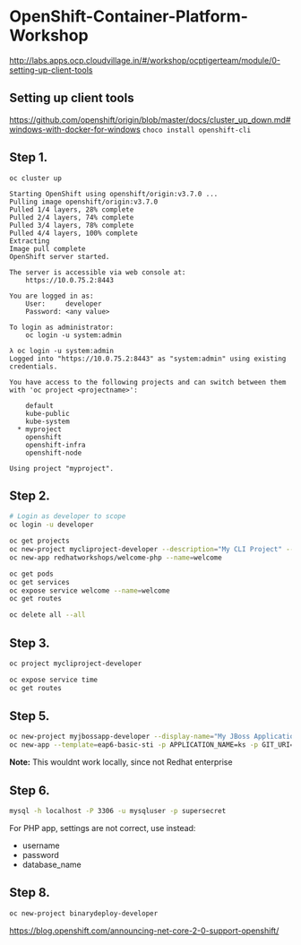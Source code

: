 # OpenShift-Container-Platform-Workshop

http://labs.apps.ocp.cloudvillage.in/#/workshop/ocptigerteam/module/0-setting-up-client-tools


## Setting up client tools

https://github.com/openshift/origin/blob/master/docs/cluster_up_down.md#windows-with-docker-for-windows
`choco install openshift-cli`

## Step 1.

```
oc cluster up

Starting OpenShift using openshift/origin:v3.7.0 ...
Pulling image openshift/origin:v3.7.0
Pulled 1/4 layers, 28% complete
Pulled 2/4 layers, 74% complete
Pulled 3/4 layers, 78% complete
Pulled 4/4 layers, 100% complete
Extracting
Image pull complete
OpenShift server started.

The server is accessible via web console at:
    https://10.0.75.2:8443

You are logged in as:
    User:     developer
    Password: <any value>

To login as administrator:
    oc login -u system:admin
```

```
λ oc login -u system:admin
Logged into "https://10.0.75.2:8443" as "system:admin" using existing credentials.

You have access to the following projects and can switch between them with 'oc project <projectname>':

    default
    kube-public
    kube-system
  * myproject
    openshift
    openshift-infra
    openshift-node

Using project "myproject".
```


## Step 2.
```sh
# Login as developer to scope
oc login -u developer

oc get projects
oc new-project mycliproject-developer --description="My CLI Project" --display-name="CLI Project"
oc new-app redhatworkshops/welcome-php --name=welcome

oc get pods
oc get services
oc expose service welcome --name=welcome 
oc get routes

oc delete all --all
```

## Step 3.
```sh
oc project mycliproject-developer

oc expose service time
oc get routes
```

## Step 5.
```sh
oc new-project myjbossapp-developer --display-name="My JBoss Applications" --description="A place for my JBoss EAP Applications"
oc new-app --template=eap6-basic-sti -p APPLICATION_NAME=ks -p GIT_URI=https://github.com/RedHatWorkshops/kitchensink -p GIT_REF="" -p GIT_CONTEXT_DIR=""
```

**Note:** This wouldnt work locally, since not Redhat enterprise

## Step 6.
```sh
mysql -h localhost -P 3306 -u mysqluser -p supersecret
```

For PHP app, settings are not correct, use instead:
- username
- password
- database_name

## Step 8.
```sh
oc new-project binarydeploy-developer


```

https://blog.openshift.com/announcing-net-core-2-0-support-openshift/